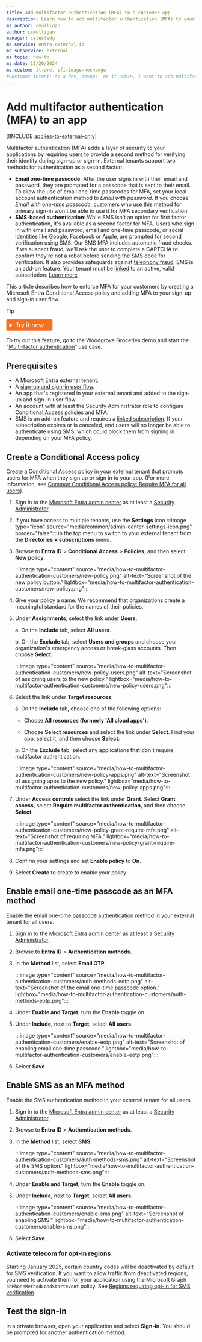 ```yaml
---
title: Add multifactor authentication (MFA) to a customer app
description: Learn how to add multifactor authentication (MFA) to your consumer and business customer (CIAM) application. For example, add email one-time passcode as a second authentication factor to your CIAM sign-up and sign-in user flows.
ms.author: cmulligan
author: csmulligan
manager: celestedg
ms.service: entra-external-id
ms.subservice: external
ms.topic: how-to
ms.date: 11/20/2024
ms.custom: it-pro, sfi-image-nochange
#Customer intent: As a dev, devops, or it admin, I want to add multifactor authentication to my custoconsumer and business customer app.
---
```


# Add multifactor authentication (MFA) to an app

[!INCLUDE [applies-to-external-only](../includes/applies-to-external-only.md)]

Multifactor authentication (MFA) adds a layer of security to your applications by requiring users to provide a second method for verifying their identity during sign-up or sign-in. External tenants support two methods for authentication as a second factor:

- **Email one-time passcode**: After the user signs in with their email and password, they are prompted for a passcode that is sent to their email. To allow the use of email one-time passcodes for MFA, set your local account authentication method to *Email with password*. If you choose *Email with one-time passcode*, customers who use this method for primary sign-in won't be able to use it for MFA secondary verification.
- **SMS-based authentication**: While SMS isn't an option for first factor authentication, it's available as a second factor for MFA. Users who sign in with email and password, email and one-time passcode, or social identities like Google, Facebook or Apple, are prompted for second verification using SMS. Our SMS MFA includes automatic fraud checks. If we suspect fraud, we'll ask the user to complete a CAPTCHA to confirm they're not a robot before sending the SMS code for verification. It also provides safeguards against [telephony fraud](how-to-region-code-opt-in.md). SMS is an add-on feature. Your tenant must be [linked](../external-identities-pricing.md#link-an-external-tenant-to-a-subscription) to an active, valid subscription. [Learn more](concept-multifactor-authentication-customers.md#sms-based-authentication)

This article describes how to enforce MFA for your customers by creating a Microsoft Entra Conditional Access policy and adding MFA to your sign-up and sign-in user flow.

> [!TIP]
> [![Try it now](./media/common/try-it-now.png)](https://woodgrovedemo.com/#usecase=MFA)
> 
> To try out this feature, go to the Woodgrove Groceries demo and start the “[Multi-factor authentication](https://woodgrovedemo.com/#usecase=MFA)” use case.

## Prerequisites

- A Microsoft Entra external tenant.
- A [sign-up and sign-in user flow](how-to-user-flow-sign-up-sign-in-customers.md).
- An app that's registered in your external tenant and added to the sign-up and sign-in user flow.
- An account with at least the Security Administrator role to configure Conditional Access policies and MFA.
- SMS is an add-on feature and requires a [linked subscription](../external-identities-pricing.md#link-an-external-tenant-to-a-subscription). If your subscription expires or is canceled, end users will no longer be able to authenticate using SMS, which could block them from signing in depending on your MFA policy.

## Create a Conditional Access policy

Create a Conditional Access policy in your external tenant that prompts users for MFA when they sign up or sign in to your app. (For more information, see [Common Conditional Access policy: Require MFA for all users](~/identity/conditional-access/policy-all-users-mfa-strength.md)).

1. Sign in to the [Microsoft Entra admin center](https://entra.microsoft.com) as at least a [Security Administrator](/entra/identity/role-based-access-control/permissions-reference#security-administrator).

1. If you have access to multiple tenants, use the **Settings** icon :::image type="icon" source="media/common/admin-center-settings-icon.png" border="false"::: in the top menu to switch to your external tenant from the **Directories + subscriptions** menu.

1. Browse to **Entra ID** > **Conditional Access** > **Policies**, and then select **New policy**.

   :::image type="content" source="media/how-to-multifactor-authentication-customers/new-policy.png" alt-text="Screenshot of the new policy button." lightbox="media/how-to-multifactor-authentication-customers/new-policy.png":::

1. Give your policy a name. We recommend that organizations create a meaningful standard for the names of their policies.

1. Under **Assignments**, select the link under **Users**.

   a. On the **Include** tab, select **All users**.

   b. On the **Exclude** tab, select **Users and groups** and choose your organization's emergency access or break-glass accounts. Then choose **Select**.

   :::image type="content" source="media/how-to-multifactor-authentication-customers/new-policy-users.png" alt-text="Screenshot of assigning users to the new policy." lightbox="media/how-to-multifactor-authentication-customers/new-policy-users.png":::

1. Select the link under **Target resources**.

   a. On the **Include** tab, choose one of the following options:

      - Choose **All resources (formerly 'All cloud apps')**.

      - Choose **Select resources** and select the link under **Select**. Find your app, select it, and then choose **Select**.

   b. On the **Exclude** tab, select any applications that don't require multifactor authentication.

   :::image type="content" source="media/how-to-multifactor-authentication-customers/new-policy-apps.png" alt-text="Screenshot of assigning apps to the new policy." lightbox="media/how-to-multifactor-authentication-customers/new-policy-apps.png":::

1. Under **Access controls** select the link under **Grant**. Select **Grant access**, select **Require multifactor authentication**, and then choose **Select**.

   :::image type="content" source="media/how-to-multifactor-authentication-customers/new-policy-grant-require-mfa.png" alt-text="Screenshot of requiring MFA." lightbox="media/how-to-multifactor-authentication-customers/new-policy-grant-require-mfa.png":::

1. Confirm your settings and set **Enable policy** to **On**.

1. Select **Create** to create to enable your policy.

## Enable email one-time passcode as an MFA method

Enable the email one-time passcode authentication method in your external tenant for all users.

1. Sign in to the [Microsoft Entra admin center](https://entra.microsoft.com) as at least a [Security Administrator](/entra/identity/role-based-access-control/permissions-reference#security-administrator).

1. Browse to **Entra ID** > **Authentication methods**.

1. In the **Method** list, select **Email OTP**.

   :::image type="content" source="media/how-to-multifactor-authentication-customers/auth-methods-eotp.png" alt-text="Screenshot of the email one-time passcode option." lightbox="media/how-to-multifactor-authentication-customers/auth-methods-eotp.png":::

1. Under **Enable and Target**, turn the **Enable** toggle on.

1. Under **Include**, next to **Target**, select **All users**.

   :::image type="content" source="media/how-to-multifactor-authentication-customers/enable-eotp.png" alt-text="Screenshot of enabling email one-time passcode." lightbox="media/how-to-multifactor-authentication-customers/enable-eotp.png":::

1. Select **Save**.

## Enable SMS as an MFA method

Enable the SMS authentication method in your external tenant for all users.

1. Sign in to the [Microsoft Entra admin center](https://entra.microsoft.com) as at least a [Security Administrator](/entra/identity/role-based-access-control/permissions-reference#security-administrator).

1. Browse to **Entra ID** > **Authentication methods**.

1. In the **Method** list, select **SMS**.

   :::image type="content" source="media/how-to-multifactor-authentication-customers/auth-methods-sms.png" alt-text="Screenshot of the SMS option." lightbox="media/how-to-multifactor-authentication-customers/auth-methods-sms.png":::

1. Under **Enable and Target**, turn the **Enable** toggle on.

1. Under **Include**, next to **Target**, select **All users**.

   :::image type="content" source="media/how-to-multifactor-authentication-customers/enable-sms.png" alt-text="Screenshot of enabling SMS." lightbox="media/how-to-multifactor-authentication-customers/enable-sms.png":::

1. Select **Save**.

### Activate telecom for opt-in regions

Starting January 2025, certain country codes will be deactivated by default for SMS verification. If you want to allow traffic from deactivated regions, you need to activate them for your application using the Microsoft Graph `onPhoneMethodLoadStartevent` policy. See [Regions requiring opt-in for SMS verification](how-to-region-code-opt-in.md).

## Test the sign-in

In a private browser, open your application and select **Sign-in**. You should be prompted for another authentication method.
